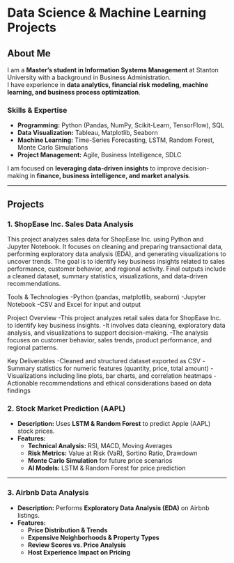 # Data Science & Machine Learning Projects

## About Me  
I am a **Master’s student in Information Systems Management** at Stanton University with a background in Business Administration.  
I have experience in **data analytics, financial risk modeling, machine learning, and business process optimization**.  

### **Skills & Expertise**
- **Programming:** Python (Pandas, NumPy, Scikit-Learn, TensorFlow), SQL  
- **Data Visualization:** Tableau, Matplotlib, Seaborn  
- **Machine Learning:** Time-Series Forecasting, LSTM, Random Forest, Monte Carlo Simulations  
- **Project Management:** Agile, Business Intelligence, SDLC  

I am focused on **leveraging data-driven insights** to improve decision-making in **finance, business intelligence, and market analysis**.

---

## **Projects**

### **1. ShopEase Inc. Sales Data Analysis**
This project analyzes sales data for ShopEase Inc. using Python and Jupyter Notebook. It focuses on cleaning and preparing transactional data, performing exploratory data analysis (EDA), and generating visualizations to uncover trends. The goal is to identify key business insights related to sales performance, customer behavior, and regional activity. Final outputs include a cleaned dataset, summary statistics, visualizations, and data-driven recommendations.

Tools & Technologies
-Python (pandas, matplotlib, seaborn)
-Jupyter Notebook
-CSV and Excel for input and output

Project Overview
-This project analyzes retail sales data for ShopEase Inc. to identify key business insights.
-It involves data cleaning, exploratory data analysis, and visualizations to support decision-making.
-The analysis focuses on customer behavior, sales trends, product performance, and regional patterns.

Key Deliverables
-Cleaned and structured dataset exported as CSV
-Summary statistics for numeric features (quantity, price, total amount)
-Visualizations including line plots, bar charts, and correlation heatmaps
-Actionable recommendations and ethical considerations based on data findings

### **2. Stock Market Prediction (AAPL)**
- **Description:** Uses **LSTM & Random Forest** to predict Apple (AAPL) stock prices.
- **Features:**
  - **Technical Analysis:** RSI, MACD, Moving Averages
  - **Risk Metrics:** Value at Risk (VaR), Sortino Ratio, Drawdown
  - **Monte Carlo Simulation** for future price scenarios
  - **AI Models:** LSTM & Random Forest for price prediction

---

### **3. Airbnb Data Analysis**
- **Description:** Performs **Exploratory Data Analysis (EDA)** on Airbnb listings.
- **Features:**
  - **Price Distribution & Trends**
  - **Expensive Neighborhoods & Property Types**
  - **Review Scores vs. Price Analysis**
  - **Host Experience Impact on Pricing**



